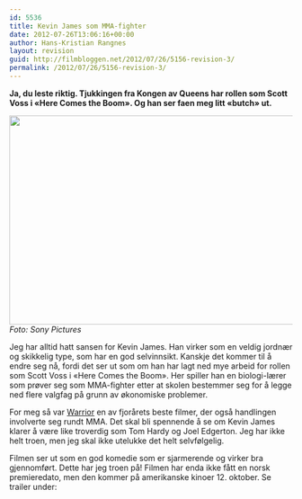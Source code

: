 ```yaml
---
id: 5536
title: Kevin James som MMA-fighter
date: 2012-07-26T13:06:16+00:00
author: Hans-Kristian Rangnes
layout: revision
guid: http://filmbloggen.net/2012/07/26/5156-revision-3/
permalink: /2012/07/26/5156-revision-3/
---
```

**Ja, du leste riktig. Tjukkingen fra Kongen av Queens har rollen som Scott Voss i &laquo;Here Comes the Boom&raquo;. Og han ser faen meg litt &laquo;butch&raquo; ut.**<!--more-->

  
<a href="http://filmbloggen.net/?attachment_id=5157" rel="attachment wp-att-5157"><img class="alignnone size-full wp-image-5157" src="http://filmbloggen.net/wp-content/uploads//2012/07/HereBoom.jpg" alt="" width="620" height="372" /><br /> </a> _Foto: Sony Pictures_

Jeg har alltid hatt sansen for Kevin James. Han virker som en veldig jordnær og skikkelig type, som har en god selvinnsikt. Kanskje det kommer til å endre seg nå, fordi det ser ut som om han har lagt ned mye arbeid for rollen som Scott Voss i &laquo;Here Comes the Boom&raquo;. Her spiller han en biologi-lærer som prøver seg som MMA-fighter etter at skolen bestemmer seg for å legge ned flere valgfag på grunn av økonomiske problemer.

For meg så var [Warrior](http://filmbloggen.net/2012/01/26/rocky-uten-regler/) en av fjorårets beste filmer, der også handlingen involverte seg rundt MMA. Det skal bli spennende å se om Kevin James klarer å være like troverdig som Tom Hardy og Joel Edgerton. Jeg har ikke helt troen, men jeg skal ikke utelukke det helt selvfølgelig.

Filmen ser ut som en god komedie som er sjarmerende og virker bra gjennomført. Dette har jeg troen på! Filmen har enda ikke fått en norsk premieredato, men den kommer på amerikanske kinoer 12. oktober. Se trailer under:

<div class="video-shortcode">
</div>
